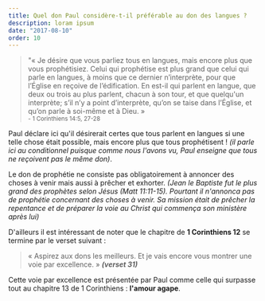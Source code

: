 ```yaml
---
title: Quel don Paul considère-t-il préférable au don des langues ?
description: loram ipsum
date: "2017-08-10"
order: 10
---
```


> "« Je désire que vous parliez tous en langues, mais encore plus que vous prophétisiez. Celui qui prophétise est plus grand que celui qui parle en langues, à moins que ce dernier n’interprète, pour que l’Église en reçoive de l’édification. En est-il qui parlent en langue, que deux ou trois au plus parlent, chacun à son tour, et que quelqu'un interprète; s’il n’y a point d’interprète, qu’on se taise dans l’Église, et qu’on parle à soi-même et à Dieu. » <br> <small>- 1 Corinthiens 14:5‭, ‬27-28</small>

Paul déclare ici qu'il désirerait certes que tous parlent en langues si une telle chose était possible, mais encore plus que tous prophétisent ! _(il parle ici au conditionnel puisque comme nous l'avons vu, Paul enseigne que tous ne reçoivent pas le même don)_.

Le don de prophétie ne consiste pas obligatoirement à annoncer des choses à venir mais aussi à prêcher et exhorter. _(Jean le Baptiste fut le plus grand des prophètes selon Jésus (Matt 11:11-15). Pourtant il n'annonca pas de prophétie concernant des choses à venir. Sa mission était de prêcher la repentance et de préparer la voie au Christ qui commença son ministère après lui)_

D'ailleurs il est intéressant de noter que le chapitre de **1 Corinthiens 12** se termine par le verset suivant :

> « Aspirez aux dons les meilleurs. Et je vais encore vous montrer une voie par excellence. » **_(verset 31)_**  

Cette voie par excellence est présentée par Paul comme celle qui surpasse tout au chapitre 13 de 1 Corinthiens : **l'amour agape**.